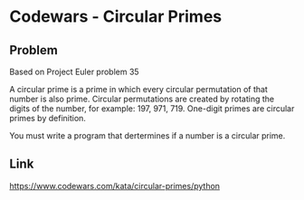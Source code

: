 # Codewars - Circular Primes

## Problem
Based on Project Euler problem 35

A circular prime is a prime in which every circular permutation of that number is also prime. Circular permutations are created by rotating the digits of the number, for example: 197, 971, 719. One-digit primes are circular primes by definition.

You must write a program that dertermines if a number is a circular prime.
## Link
https://www.codewars.com/kata/circular-primes/python
